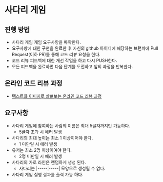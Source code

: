 # 사다리 게임
## 진행 방법
* 사다리 게임 게임 요구사항을 파악한다.
* 요구사항에 대한 구현을 완료한 후 자신의 github 아이디에 해당하는 브랜치에 Pull Request(이하 PR)를 통해 코드 리뷰 요청을 한다.
* 코드 리뷰 피드백에 대한 개선 작업을 하고 다시 PUSH한다.
* 모든 피드백을 완료하면 다음 단계를 도전하고 앞의 과정을 반복한다.

## 온라인 코드 리뷰 과정
* [텍스트와 이미지로 살펴보는 온라인 코드 리뷰 과정](https://github.com/nextstep-step/nextstep-docs/tree/master/codereview)

## 요구사항
- 사다리 게임에 참여하는 사람의 이름은 최대 5글자까지만 가능하다.
  - 5글자 초과 시 에러 발생
- 사다리의 최대 높이는 최소 1 이상이어야 한다.
  - 1 미만일 시 에러 발생
- 유저는 최소 2명 이상이여야 한다.
  - 2명 미만일 시 에러 발생
- 사다리의 가로 라인은 랜덤하게 생성 된다.
  - 사다리는 |-----|-----| 모양으로 생성될 수 없다.
- 사다리 게임 실행 결과를 출력 가능 하다.